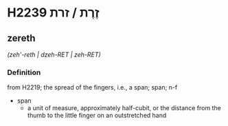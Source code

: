 # H2239 זֶרֶת / זרת

## zereth

_(zeh'-reth | dzeh-RET | zeh-RET)_

### Definition

from H2219; the spread of the fingers, i.e., a span; span; n-f

- span
  - a unit of measure, approximately half-cubit, or the distance from the thumb to the little finger on an outstretched hand
